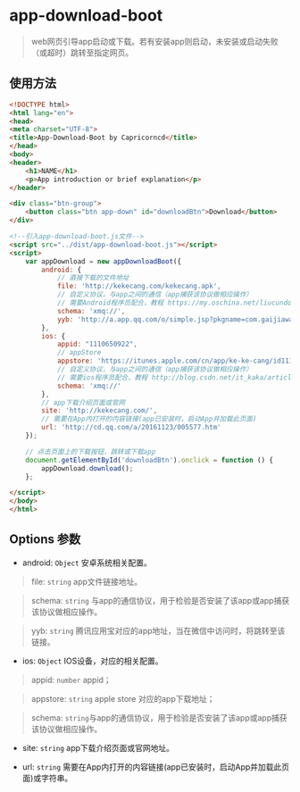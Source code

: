 # app-download-boot

> web网页引导app启动或下载。若有安装app则启动，未安装或启动失败（或超时）跳转至指定网页。

## 使用方法

```html
<!DOCTYPE html>
<html lang="en">
<head>
<meta charset="UTF-8">
<title>App-Download-Boot by Capricorncd</title>
</head>
<body>
<header>
    <h1>NAME</h1>
    <p>App introduction or brief explanation</p>
</header>

<div class="btn-group">
    <button class="btn app-down" id="downloadBtn">Download</button>
</div>

<!--引入app-download-boot.js文件-->
<script src="../dist/app-download-boot.js"></script>
<script>
    var appDownload = new appDownloadBoot({
        android: {
            // 直接下载的文件地址
            file: 'http://kekecang.com/kekecang.apk',
            // 自定义协议，与app之间的通信（app捕获该协议做相应操作）
            // 需要Android程序员配合，教程 https://my.oschina.net/liucundong/blog/354029
            schema: 'xmq://',
            yyb: 'http://a.app.qq.com/o/simple.jsp?pkgname=com.gaijiawang.kekecang' // 应用宝推广链接
        },
        ios: {
            appid: "1110650922",
            // appStore
            appstore: 'https://itunes.apple.com/cn/app/ke-ke-cang/id1110650922?mt=8',
            // 自定义协议，与app之间的通信（app捕获该协议做相应操作）
            // 需要ios程序员配合，教程 http://blog.csdn.net/it_kaka/article/details/51958312
            schema: 'xmq://'
        },
        // app下载介绍页面或官网
        site: 'http://kekecang.com/',
        // 需要在App内打开的内容链接(app已安装时，启动App并加载此页面)
        url: 'http://cd.qq.com/a/20161123/005577.htm'
    });

    // 点击页面上的下载按钮，跳转或下载app
    document.getElementById('downloadBtn').onclick = function () {
        appDownload.download();
    };

</script>
</body>
</html>

```

## Options 参数

* android: `Object` 安卓系统相关配置。

>  file: `string` app文件链接地址。    

>  schema: `string` 与app的通信协议，用于检验是否安装了该app或app捕获该协议做相应操作。

>  yyb: `string` 腾讯应用宝对应的app地址，当在微信中访问时，将跳转至该链接。

* ios: `Object` IOS设备，对应的相关配置。

>  appid: `number` appid；

>  appstore: `string` apple store 对应的app下载地址；

> schema: `string`与app的通信协议，用于检验是否安装了该app或app捕获该协议做相应操作。

* site: `string` app下载介绍页面或官网地址。

* url: `string` 需要在App内打开的内容链接(app已安装时，启动App并加载此页面)或字符串。